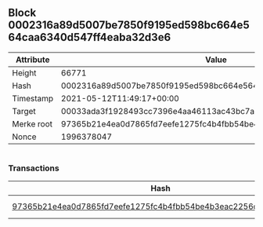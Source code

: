 ## Block 0002316a89d5007be7850f9195ed598bc664e564caa6340d547ff4eaba32d3e6

Attribute | Value
--- | ---
Height | 66771
Hash | 0002316a89d5007be7850f9195ed598bc664e564caa6340d547ff4eaba32d3e6
Timestamp | 2021-05-12T11:49:17+00:00
Target | 00033ada3f1928493cc7396e4aa46113ac43bc7ac52aab5d08e3934913716f64
Merke root | 97365b21e4ea0d7865fd7eefe1275fc4b4fbb54be4b3eac2256dffd0459f6ef8
Nonce | 1996378047

```

```

### Transactions

Hash | Amount
--- | ---
[97365b21e4ea0d7865fd7eefe1275fc4b4fbb54be4b3eac2256dffd0459f6ef8](97365b21e4ea0d7865fd7eefe1275fc4b4fbb54be4b3eac2256dffd0459f6ef8.md) | 10.00000000 SKEPTI 
